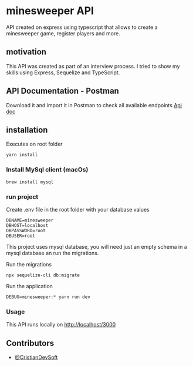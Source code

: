 # minesweeper API

API created on express using typescript that allows to create a minesweeper game, register players and more.

## motivation

This API was created as part of an interview process. I tried to show my skills using Express, Sequelize and TypeScript.

## API Documentation - Postman

Download it and import it in Postman to check all available endpoints
[Api doc](docs/MinesWeeper.postman_collection.json)

## installation

Executes on root folder

```
yarn install
```

### Install MySql client (macOs)

```
brew install mysql
```

### run project

Create .env file in the root folder with your database values

```
DBNAME=minesweeper
DBHOST=localhost
DBPASSWORD=root
DBUSER=root
```


This project uses mysql database, you will need just an empty schema in a mysql database an run the migrations.

Run the migrations
```
npx sequelize-cli db:migrate
```



Run the application
```
DEBUG=minesweeper:* yarn run dev
```

### Usage

This API runs locally on [http://localhost/3000](http://localhost/3000)


## Contributors

* [@CristianDevSoft](https://twitter.com/CristianDevSoft)
